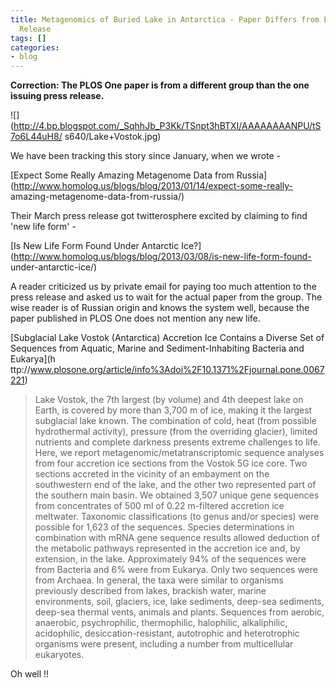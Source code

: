 ```yaml
---
title: Metagenomics of Buried Lake in Antarctica - Paper Differs from Earlier Press
  Release
tags: []
categories:
- blog
---
```

**Correction: The PLOS One paper is from a different group than the one issuing press release.**
<!--more-->

![](http://4.bp.blogspot.com/_SqhhJb_P3Kk/TSnpt3hBTXI/AAAAAAAANPU/tS7o6L44uH8/
s640/Lake+Vostok.jpg)

We have been tracking this story since January, when we wrote -

[Expect Some Really Amazing Metagenome Data from
Russia](http://www.homolog.us/blogs/blog/2013/01/14/expect-some-really-
amazing-metagenome-data-from-russia/)

Their March press release got twitterosphere excited by claiming to find 'new
life form' -

[Is New Life Form Found Under Antarctic
Ice?](http://www.homolog.us/blogs/blog/2013/03/08/is-new-life-form-found-
under-antarctic-ice/)

A reader criticized us by private email for paying too much attention to the
press release and asked us to wait for the actual paper from the group. The
wise reader is of Russian origin and knows the system well, because the paper
published in PLOS One does not mention any new life.

[Subglacial Lake Vostok (Antarctica) Accretion Ice Contains a Diverse Set of
Sequences from Aquatic, Marine and Sediment-Inhabiting Bacteria and Eukarya](h
ttp://www.plosone.org/article/info%3Adoi%2F10.1371%2Fjournal.pone.0067221)

> Lake Vostok, the 7th largest (by volume) and 4th deepest lake on Earth, is
covered by more than 3,700 m of ice, making it the largest subglacial lake
known. The combination of cold, heat (from possible hydrothermal activity),
pressure (from the overriding glacier), limited nutrients and complete
darkness presents extreme challenges to life. Here, we report
metagenomic/metatranscriptomic sequence analyses from four accretion ice
sections from the Vostok 5G ice core. Two sections accreted in the vicinity of
an embayment on the southwestern end of the lake, and the other two
represented part of the southern main basin. We obtained 3,507 unique gene
sequences from concentrates of 500 ml of 0.22 m-filtered accretion ice
meltwater. Taxonomic classifications (to genus and/or species) were possible
for 1,623 of the sequences. Species determinations in combination with mRNA
gene sequence results allowed deduction of the metabolic pathways represented
in the accretion ice and, by extension, in the lake. Approximately 94% of the
sequences were from Bacteria and 6% were from Eukarya. Only two sequences were
from Archaea. In general, the taxa were similar to organisms previously
described from lakes, brackish water, marine environments, soil, glaciers,
ice, lake sediments, deep-sea sediments, deep-sea thermal vents, animals and
plants. Sequences from aerobic, anaerobic, psychrophilic, thermophilic,
halophilic, alkaliphilic, acidophilic, desiccation-resistant, autotrophic and
heterotrophic organisms were present, including a number from multicellular
eukaryotes.

Oh well !!

